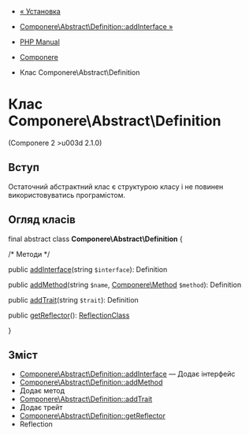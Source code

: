 - [« Установка](componere.installation.md)
- [Componere\Abstract\Definition::addInterface
»](componere-abstract-definition.addinterface.md)

- [PHP Manual](index.md)
- [Componere](book.componere.md)
- Клас Componere\Abstract\Definition

# Клас Componere\Abstract\Definition

(Componere 2 \>u003d 2.1.0)

## Вступ

Остаточний абстрактний клас є структурою класу і не
повинен використовуватись програмістом.

## Огляд класів

final abstract class **Componere\Abstract\Definition** {

/\* Методи \*/

public
[addInterface](componere-abstract-definition.addinterface.md)(string
`$interface`): Definition

public [addMethod](componere-abstract-definition.addmethod.md)(string
`$name`, [Componere\Method](class.componere-method.md) `$method`):
Definition

public [addTrait](componere-abstract-definition.addtrait.md)(string
`$trait`): Definition

public
[getReflector](componere-abstract-definition.getreflector.md)():
[ReflectionClass](class.reflectionclass.md)

}

## Зміст

- [Componere\Abstract\Definition::addInterface](componere-abstract-definition.addinterface.md)
— Додає інтерфейс
- [Componere\Abstract\Definition::addMethod](componere-abstract-definition.addmethod.md)
- Додає метод
- [Componere\Abstract\Definition::addTrait](componere-abstract-definition.addtrait.md)
- Додає трейт
- [Componere\Abstract\Definition::getReflector](componere-abstract-definition.getreflector.md)
- Reflection

